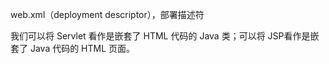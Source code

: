 web.xml（deployment descriptor），部署描述符

我们可以将 Servlet 看作是嵌套了 HTML 代码的 Java 类；可以将 JSP看作是嵌套了 Java 代码的 HTML 页面。